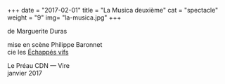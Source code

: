 +++
date = "2017-02-01"
title = "La Musica deuxième"
cat = "spectacle"
weight = "9"
img= "la-musica.jpg"
+++

de Marguerite Duras

mise en scène Philippe Baronnet<br>
cie les [Échappés vifs](//lesechappesvifs.fr)

Le Préau CDN — Vire<br>
janvier 2017
